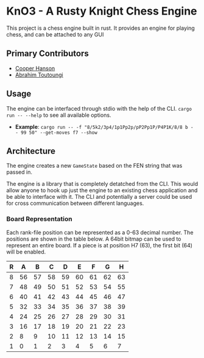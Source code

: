# KnO3 - A Rusty Knight Chess Engine

This project is a chess engine built in rust. It provides an engine for playing chess, and can be attached to any GUI
## Primary Contributors
- [Cooper Hanson](https://github.com/chanson02/)
- [Abrahim Toutoungi](https://github.com/abrahimt)

## Usage
The engine can be interfaced through stdio with the help of the CLI.
`cargo run -- --help` to see all available options.
- **Example**: `cargo run -- -f "8/5k2/3p4/1p1Pp2p/pP2Pp1P/P4P1K/8/8 b - - 99 50" --get-moves f7 --show`


## Architecture
The engine creates a new `GameState` based on the FEN string that was passed in.

The engine is a library that is completely detatched from the CLI. This would allow anyone to hook up just the engine to an existing chess application and be able to interface with it. The CLI and potentially a server could be used for cross communication between different languages.

### Board Representation

Each rank-file position can be represented as a 0-63 decimal number. The positions are shown in the table below. A 64bit bitmap can be used to represent an entire board. If a piece is at position H7 (63), the first bit (64) will be enabled.

| R | A | B | C | D | E | F | G | H |
|---|---|---|---|---|---|---|---|---|
| 8 | 56| 57| 58| 59| 60| 61| 62| 63|
| 7 | 48| 49| 50| 51| 52| 53| 54| 55|
| 6 | 40| 41| 42| 43| 44| 45| 46| 47|
| 5 | 32| 33| 34| 35| 36| 37| 38| 39|
| 4 | 24| 25| 26| 27| 28| 29| 30| 31|
| 3 | 16| 17| 18| 19| 20| 21| 22| 23|
| 2 |  8|  9| 10| 11| 12| 13| 14| 15|
| 1 |  0|  1|  2|  3|  4|  5|  6|  7|
